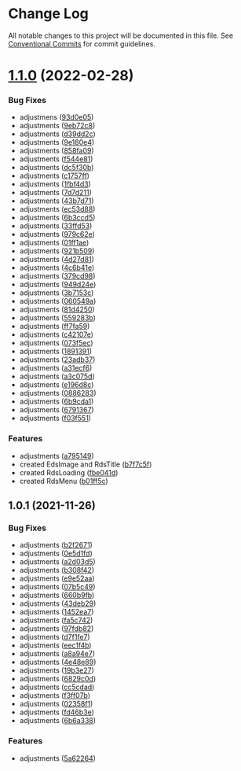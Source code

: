 # Change Log

All notable changes to this project will be documented in this file.
See [Conventional Commits](https://conventionalcommits.org) for commit guidelines.

# [1.1.0](https://github.com/diegoavieira/rdsystem/compare/v1.0.1...v1.1.0) (2022-02-28)


### Bug Fixes

* adjustmens ([93d0e05](https://github.com/diegoavieira/rdsystem/commit/93d0e053b688302200b875e083c471ee035483ce))
* adjustments ([9eb72c8](https://github.com/diegoavieira/rdsystem/commit/9eb72c87da71777907fe50ed46612c0c313a5d3d))
* adjustments ([d39dd2c](https://github.com/diegoavieira/rdsystem/commit/d39dd2c9a6b8cd6499800c092e5ee54c46caef94))
* adjustments ([9e180e4](https://github.com/diegoavieira/rdsystem/commit/9e180e43f4ee2182f7ca4c7adbef697bbb6b7137))
* adjustments ([858fa09](https://github.com/diegoavieira/rdsystem/commit/858fa093c13b4240e1aa696536c222010328734d))
* adjustments ([f544e81](https://github.com/diegoavieira/rdsystem/commit/f544e81533dfd704b9f76d016270497c40c360fa))
* adjustments ([dc5f30b](https://github.com/diegoavieira/rdsystem/commit/dc5f30b80f05f6c57596758d3bee7576c2f65635))
* adjustments ([c1757ff](https://github.com/diegoavieira/rdsystem/commit/c1757ff6bac0a076454bab35fd4bbeafc297b71e))
* adjustments ([1fbf4d3](https://github.com/diegoavieira/rdsystem/commit/1fbf4d37cb5186683fce97293f7a67703771f193))
* adjustments ([7d7d211](https://github.com/diegoavieira/rdsystem/commit/7d7d21155de0f05cf6f071d7c95333182bd5dfb3))
* adjustments ([43b7d71](https://github.com/diegoavieira/rdsystem/commit/43b7d71d86199790b1efa9631eb635b943639e16))
* adjustments ([ec53d88](https://github.com/diegoavieira/rdsystem/commit/ec53d88eac544b75d23619c072112988f3757aa6))
* adjustments ([6b3ccd5](https://github.com/diegoavieira/rdsystem/commit/6b3ccd5f2011488f4b1019b33f55091f9733b4d7))
* adjustments ([33ffd53](https://github.com/diegoavieira/rdsystem/commit/33ffd53f3c025efaf24002b3772d200717c08524))
* adjustments ([979c62e](https://github.com/diegoavieira/rdsystem/commit/979c62eada68aa6359d868a89da770784a7af36f))
* adjustments ([01ff1ae](https://github.com/diegoavieira/rdsystem/commit/01ff1aee4881dc2b2eadb1fd2c0f2e674b66f2b2))
* adjustments ([921b509](https://github.com/diegoavieira/rdsystem/commit/921b509a47c9502aeea80069925c2d2a3d5d8271))
* adjustments ([4d27d81](https://github.com/diegoavieira/rdsystem/commit/4d27d811eccb14188b62e3499190064dc9ffe39d))
* adjustments ([4c6b41e](https://github.com/diegoavieira/rdsystem/commit/4c6b41ec279f538a07ad24b277c7ebdabccf80ed))
* adjustments ([379cd98](https://github.com/diegoavieira/rdsystem/commit/379cd98640d852fad051a758ba8eff713e636ee1))
* adjustments ([949d24e](https://github.com/diegoavieira/rdsystem/commit/949d24e4b76f48a72620bd6fb42b04715af5f5b7))
* adjustments ([3b7153c](https://github.com/diegoavieira/rdsystem/commit/3b7153ca643a2c8eb3ec8d6aa92b25b9e637392c))
* adjustments ([060549a](https://github.com/diegoavieira/rdsystem/commit/060549aafdf0ec58492ab76fc2beb1f8fb23cdd3))
* adjustments ([81d4250](https://github.com/diegoavieira/rdsystem/commit/81d4250528439a4705f45320a425c768259d230c))
* adjustments ([559283b](https://github.com/diegoavieira/rdsystem/commit/559283bbc6d7a9be56b653430db5c41b5fe10aad))
* adjustments ([ff7fa59](https://github.com/diegoavieira/rdsystem/commit/ff7fa59929fbe0ac1e3d903faa8a6a36a81982d4))
* adjustments ([c42107e](https://github.com/diegoavieira/rdsystem/commit/c42107e9d9b649a840615e80b2014dd01b817522))
* adjustments ([073f5ec](https://github.com/diegoavieira/rdsystem/commit/073f5ecf89f64217358ffdc25093fc91921299b0))
* adjustments ([1891391](https://github.com/diegoavieira/rdsystem/commit/18913919371b2a462c2cc556f38578e020d8cf1d))
* adjustments ([23adb37](https://github.com/diegoavieira/rdsystem/commit/23adb37753bec371e91577dae1632f8c4246e184))
* adjustments ([a31ecf6](https://github.com/diegoavieira/rdsystem/commit/a31ecf6566f40b49060f3f7d27df9406e7931272))
* adjustments ([a3c075d](https://github.com/diegoavieira/rdsystem/commit/a3c075d30a9732ff16fa736feec44b3a2b2b2f15))
* adjustments ([e196d8c](https://github.com/diegoavieira/rdsystem/commit/e196d8c242da8129f177983452538c54a73dc3c6))
* adjustments ([0886283](https://github.com/diegoavieira/rdsystem/commit/0886283e52a349d27ef970a604b197e456a794cc))
* adjustments ([6b9cda1](https://github.com/diegoavieira/rdsystem/commit/6b9cda1069c91827c05bdee26d913b1b60d8693c))
* adjustments ([6791367](https://github.com/diegoavieira/rdsystem/commit/6791367a1d817bb58cb5ec75050b70b398c19c28))
* adjustments ([f03f551](https://github.com/diegoavieira/rdsystem/commit/f03f551228c387de0573479872d9e8b37ee7c0c5))


### Features

* adjustments ([a795149](https://github.com/diegoavieira/rdsystem/commit/a795149bb96d229502c613499265158d0b216a05))
* created EdsImage and RdsTitle ([b7f7c5f](https://github.com/diegoavieira/rdsystem/commit/b7f7c5fae337a23b849c543a1835488afc217ce3))
* created RdsLoading ([fbe041d](https://github.com/diegoavieira/rdsystem/commit/fbe041dc97ed98501018f892169a1d4d230ce8e2))
* created RdsMenu ([b01ff5c](https://github.com/diegoavieira/rdsystem/commit/b01ff5cae152749b98d9d4c6b71d3369f8e3753a))






## 1.0.1 (2021-11-26)


### Bug Fixes

* adjustments ([b2f2671](https://github.com/diegoavieira/rdsystem/commit/b2f2671bbfa06a609f1b834ec5e04731a3f91a8e))
* adjustments ([0e5d1fd](https://github.com/diegoavieira/rdsystem/commit/0e5d1fdb905dd29adb77ebfc00654048cd7e8e17))
* adjustments ([a2d03d5](https://github.com/diegoavieira/rdsystem/commit/a2d03d5e2cb067966fa73ea91ec3b167498002bb))
* adjustments ([b308f42](https://github.com/diegoavieira/rdsystem/commit/b308f4260392628a6e0f4ba60772b2f199bb3627))
* adjustments ([e9e52aa](https://github.com/diegoavieira/rdsystem/commit/e9e52aa468bfa4907c157338937a6ce94dcc7b71))
* adjustments ([07b5c49](https://github.com/diegoavieira/rdsystem/commit/07b5c49acf86fbc32b5d5d84c30447c7abfebbf1))
* adjustments ([660b9fb](https://github.com/diegoavieira/rdsystem/commit/660b9fbb25e3b065fecb4a2cb4790ccad4c0a17e))
* adjustments ([43deb29](https://github.com/diegoavieira/rdsystem/commit/43deb29e4c214bdd67c0b96e8f11d59bb405c986))
* adjustments ([1452ea7](https://github.com/diegoavieira/rdsystem/commit/1452ea7edc50bae70802f3e0d16f925bbef8cc13))
* adjustments ([fa5c742](https://github.com/diegoavieira/rdsystem/commit/fa5c742d5969e53d3fd7e5e15a603fa6869a23df))
* adjustments ([97fdb82](https://github.com/diegoavieira/rdsystem/commit/97fdb82124353b905ec9e312b28b8d18717e852b))
* adjustments ([d7f1fe7](https://github.com/diegoavieira/rdsystem/commit/d7f1fe79525710dadb7b53241c6c66977f43f7dc))
* adjustments ([eec1f4b](https://github.com/diegoavieira/rdsystem/commit/eec1f4be66c9cdd7078ec00c26b50e8eb8de92a8))
* adjustments ([a8a94e7](https://github.com/diegoavieira/rdsystem/commit/a8a94e7ed8d8490fe422f716d37c77ced3f91208))
* adjustments ([4e48e89](https://github.com/diegoavieira/rdsystem/commit/4e48e8931c4e16323040174e848aeef8a6e585a3))
* adjustments ([19b3e27](https://github.com/diegoavieira/rdsystem/commit/19b3e276a350152117ff85bb11f372f09323c3c8))
* adjustments ([6829c0d](https://github.com/diegoavieira/rdsystem/commit/6829c0de84ad40b0dd40a9855e8f3e76eae37f82))
* adjustments ([cc5cdad](https://github.com/diegoavieira/rdsystem/commit/cc5cdad67bef8812e24df7330f6c96e66419e074))
* adjustments ([f3ff07b](https://github.com/diegoavieira/rdsystem/commit/f3ff07ba1935cc3f159d2469d5034cb9037f7865))
* adjustments ([02358f1](https://github.com/diegoavieira/rdsystem/commit/02358f15b3441236aae0647c21ebf269cd61926c))
* adjustments ([fd46b3e](https://github.com/diegoavieira/rdsystem/commit/fd46b3ed6dbf7941a3c995670fc103e8e61c70d3))
* adjustments ([6b6a338](https://github.com/diegoavieira/rdsystem/commit/6b6a338b7d5df471bdbb689cefe174e66a5900be))


### Features

* adjustments ([5a62264](https://github.com/diegoavieira/rdsystem/commit/5a62264825d265abdb4cff07f22c8aa523dba11a))
